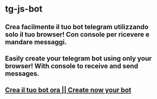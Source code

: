 # tg-js-bot
## Crea facilmente il tuo bot telegram utilizzando solo il tuo browser! Con console per ricevere e mandare messaggi.
## Easily create your telegram bot using only your browser! With console to receive and send messages.
## [Crea il tuo bot ora || Create now your bot](https://pato05.github.io/tg-js-bot)
